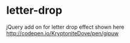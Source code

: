 letter-drop
===========

jQuery add on for letter drop effect shown here http://codepen.io/KryptoniteDove/pen/gipuw
